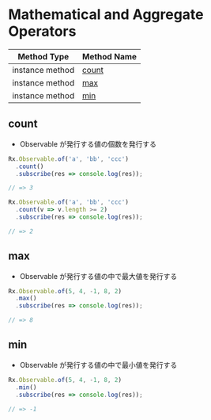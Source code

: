 # Mathematical and Aggregate Operators

| Method Type | Method Name |
|-------------|-------------|
| instance method | [count](#count) |
| instance method | [max](#max) |
| instance method | [min](#min) |

## count

- Observable が発行する値の個数を発行する

```ts
Rx.Observable.of('a', 'bb', 'ccc')
  .count()
  .subscribe(res => console.log(res));

// => 3
```

```ts
Rx.Observable.of('a', 'bb', 'ccc')
  .count(v => v.length >= 2)
  .subscribe(res => console.log(res));

// => 2
```

## max

- Observable が発行する値の中で最大値を発行する

```ts
Rx.Observable.of(5, 4, -1, 8, 2)
  .max()
  .subscribe(res => console.log(res));

// => 8
```

## min

- Observable が発行する値の中で最小値を発行する

```ts
Rx.Observable.of(5, 4, -1, 8, 2)
  .min()
  .subscribe(res => console.log(res));

// => -1
```
